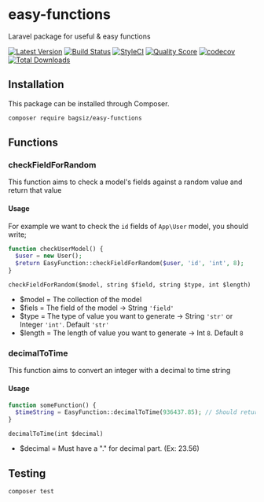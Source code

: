 # easy-functions
Laravel package for useful &amp; easy functions

[![Latest Version](https://img.shields.io/github/release/bagsiz/easy-functions.svg?style=flat-square)](https://github.com/bagsiz/easy-functions/releases)
[![Build Status](https://img.shields.io/travis/bagsiz/easy-functions/master.svg?style=flat-square)](https://travis-ci.org/bagsiz/easy-functions)
[![StyleCI](https://github.styleci.io/repos/188425457/shield?branch=master)](https://github.styleci.io/repos/188425457)
[![Quality Score](https://img.shields.io/scrutinizer/quality/g/bagsiz/easy-functions/master.svg?style=flat-square)](https://scrutinizer-ci.com/g/bagsiz/easy-functions)
[![codecov](https://codecov.io/gh/bagsiz/easy-functions/branch/master/graph/badge.svg)](https://codecov.io/gh/bagsiz/easy-functions)
[![Total Downloads](https://img.shields.io/packagist/dt/bagsiz/easy-functions.svg?style=flat-square)](https://packagist.org/packages/bagsiz/easy-functions)


## Installation

This package can be installed through Composer.

``` bash
composer require bagsiz/easy-functions
```


## Functions
### checkFieldForRandom
This function aims to check a model's fields against a random value and return that value
#### Usage
For example we want to check the `id` fields of `App\User` model,
you should write;

```php
function checkUserModel() {
  $user = new User();
  $return EasyFunction::checkFieldForRandom($user, 'id', 'int', 8);
}
```

`checkFieldForRandom($model, string $field, string $type, int $length)`
- $model = The collection of the model 
- $fiels = The field of the model -> String `'field'`
- $type = The type of value you want to generate -> String `'str'` or Integer `'int'`. Default `'str'` 
- $length = The length of value you want to generate -> Int `8`. Default `8`

### decimalToTime
This function aims to convert an integer with a decimal to time string
#### Usage
```php
function someFunction() {
  $timeString = EasyFunction::decimalToTime(936437.85); // Should return "10:20:07:17.85"
}
```

`decimalToTime(int $decimal)`
- $decimal = Must have a "." for decimal part. (Ex: 23.56)

## Testing 
``` bash 
composer test 
```
